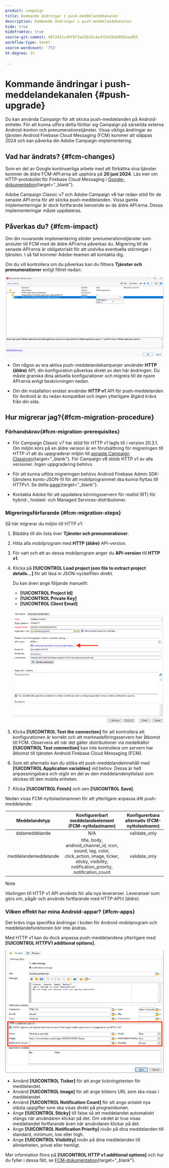 ```yaml
---
product: campaign
title: Kommande ändringar i push-meddelandekanalen
description: Kommande ändringar i push-meddelandekanalen
hide: true
hidefromtoc: true
source-git-commit: 4072421cd8f0f3ab3b15c4a475428a59503aa955
workflow-type: tm+mt
source-wordcount: '753'
ht-degree: 1%

---
```


# Kommande ändringar i push-meddelandekanalen {#push-upgrade}

Du kan använda Campaign för att skicka push-meddelanden på Android-enheter. För att kunna utföra detta förlitar sig Campaign på särskilda externa Android-konton och prenumerationstjänster. Vissa viktiga ändringar av tjänsten Android Firebase Cloud Messaging (FCM) kommer att släppas 2024 och kan påverka din Adobe Campaign-implementering.

## Vad har ändrats? {#fcm-changes}

Som en del av Google kontinuerliga arbete med att förbättra sina tjänster kommer de äldre FCM-API:erna att upphöra på **20 juni 2024**. Läs mer om HTTP-protokollet för Firebase Cloud Messaging i [Google-dokumentation](https://firebase.google.com/docs/cloud-messaging/http-server-ref){target="_blank"}.

Adobe Campaign Classic v7 och Adobe Campaign v8 har redan stöd för de senaste API:erna för att skicka push-meddelanden. Vissa gamla implementeringar är dock fortfarande beroende av de äldre API:erna. Dessa implementeringar måste uppdateras.

## Påverkas du? {#fcm-impact}

Om din nuvarande implementering stöder prenumerationstjänster som ansluter till FCM med de äldre API:erna påverkas du. Migrering till de senaste API:erna är obligatoriskt för att undvika eventuella störningar i tjänsten. I så fall kommer Adobe-teamen att kontakta dig.

Om du vill kontrollera om du påverkas kan du filtrera **Tjänster och prenumerationer** enligt filtret nedan:

![](assets/filter-services-fcm.png)


* Om någon av era aktiva push-meddelandekampanjer använder **HTTP (äldre)** API, din konfiguration påverkas direkt av den här ändringen. Du måste granska dina aktuella konfigurationer och migrera till de nyare API:erna enligt beskrivningen nedan.

* Om din installation endast använder **HTTP v1** API för push-meddelanden för Android är du redan kompatibel och ingen ytterligare åtgärd krävs från din sida.

## Hur migrerar jag?{#fcm-migration-procedure}

### Förhandskrav{#fcm-migration-prerequisites}

* För Campaign Classic v7 har stöd för HTTP v1 lagts till i version 20.3.1. Om miljön körs på en äldre version är en förutsättning för migreringen till HTTP v1 att du uppgraderar miljön till [senaste Campaign Classicen](https://experienceleague.adobe.com/docs/campaign-classic/using/release-notes/latest-release.html){target="_blank"}. För Campaign v8 stöds HTTP v1 av alla versioner. Ingen uppgradering behövs.

* För att kunna utföra migreringen behövs Android Firebase Admin SDK-tjänstens konto-JSON-fil för att mobilprogrammet ska kunna flyttas till HTTPv1. Se detta [page](https://firebase.google.com/docs/admin/setup#initialize-sdk){target="_blank"}.

* Kontakta Adobe för att uppdatera körningsservern för realtid (RT) för hybrid-, hosted- och Managed Services-distributioner.

### Migreringsförfarande {#fcm-migration-steps}

Så här migrerar du miljön till HTTP v1:

1. Bläddra till din lista över **Tjänster och prenumerationer**.

1. Hitta alla mobilprogram med **HTTP (äldre)** API-version.

1. För vart och ett av dessa mobilprogram anger du **API-version** till **HTTP v1**.

1. Klicka på **[!UICONTROL Load project json file to extract project details...]** för att läsa in JSON-nyckelfilen direkt.

   Du kan även ange följande manuellt:
   * **[!UICONTROL Project Id]**
   * **[!UICONTROL Private Key]**
   * **[!UICONTROL Client Email]**

   ![](assets/android-http-v1-config.png)

1. Klicka **[!UICONTROL Test the connection]** för att kontrollera att konfigurationen är korrekt och att marknadsföringsservern har åtkomst till FCM. Observera att när det gäller distributioner via medelkällor **[!UICONTROL Test connection]** kan inte kontrollera om servern har åtkomst till tjänsten Android Firebase Cloud Messaging (FCM).

1. Som ett alternativ kan du utöka ett push-meddelandeinnehåll med **[!UICONTROL Application variables]** vid behov. Dessa är helt anpassningsbara och utgör en del av den meddelandenyttolast som skickas till den mobila enheten.

1. Klicka **[!UICONTROL Finish]** och sen **[!UICONTROL Save]**.

Nedan visas FCM-nyttolastsnamnen för att ytterligare anpassa ditt push-meddelande:

| Meddelandetyp | Konfigurerbart meddelandeelement (FCM-nyttolastnamn) | Konfigurerbara alternativ (FCM-nyttolastnamn) |
|:-:|:-:|:-:|
| datameddelande | N/A | validate_only |
| meddelandemeddelande | title, body, android_channel_id, icon, sound, tag, color, click_action, image, ticker, sticky, visibility, notification_priority, notification_count <br> | validate_only |


>[!NOTE]
>
>Växlingen till HTTP v1 API används för alla nya leveranser. Leveranser som görs om, pågår och används fortfarande med HTTP-API:t (äldre).

### Vilken effekt har mina Android-appar? {#fcm-apps}

Det krävs inga specifika ändringar i koden för Android-mobilprogram och meddelandefunktionen bör inte ändras.

Med HTTP v1 kan du dock anpassa push-meddelandena ytterligare med **[!UICONTROL HTTPV1 additional options]**.

![](assets/android-push-additional-options.png)


* Använd **[!UICONTROL Ticker]** för att ange tickningstexten för meddelandet.
* Använd **[!UICONTROL Image]** för att ange bildens URL som ska visas i meddelandet.
* Använd **[!UICONTROL Notification Count]** för att ange antalet nya olästa uppgifter som ska visas direkt på programikonen.
* Ange **[!UICONTROL Sticky]** till false så att meddelandet automatiskt stängs när användaren klickar på det. Om värdet är true visas meddelandet fortfarande även när användaren klickar på det.
* Ange **[!UICONTROL Notification Priority]** nivån på dina meddelanden till standard, minimum, low eller high.
* Ange **[!UICONTROL Visibility]** nivån på dina meddelanden till allmänheten, privat eller hemligt.

Mer information finns på **[!UICONTROL HTTP v1 additional options]** och hur du fyller i dessa fält, se [FCM-dokumentation](https://firebase.google.com/docs/reference/fcm/rest/v1/projects.messages#androidnotification){target="_blank"}.

